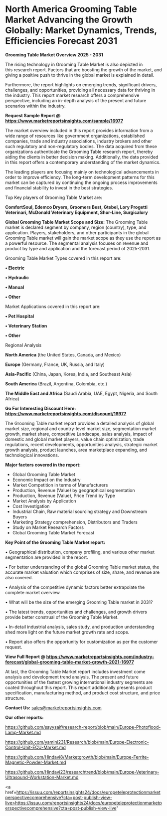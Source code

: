 # North America Grooming Table Market Advancing the Growth Globally: Market Dynamics, Trends, Efficiencies Forecast 2031

<Strong> Grooming Table Market Overview 2025 - 2031</strong>

The rising technology in Grooming Table Market is also depicted in this research report. Factors that are boosting the growth of the market, and giving a positive push to thrive in the global market is explained in detail.

Furthermore, the report highlights on emerging trends, significant drivers, challenges, and opportunities, providing all necessary data for thriving in the industry. This report market research offers a comprehensive perspective, including an in-depth analysis of the present and future scenarios within the industry.

<strong>Request Sample Report @ <a href=https://www.marketreportsinsights.com/sample/16977>https://www.marketreportsinsights.com/sample/16977</a></strong>

The market overview included in this report provides information from a wide range of resources like government organizations, established companies, trade and industry associations, industry brokers and other such regulatory and non-regulatory bodies. The data acquired from these organizations authenticate the Grooming Table research report, thereby aiding the clients in better decision making. Additionally, the data provided in this report offers a contemporary understanding of the market dynamics.

The leading players are focusing mainly on technological advancements in order to improve efficiency. The long-term development patterns for this market can be captured by continuing the ongoing process improvements and financial stability to invest in the best strategies.

Top Key players of Grooming Table Market are:

<strong>ComfortSoul, Edemco Dryers, Groomers Best, Gtebel, Lory Progetti Veterinari, McDonald Veterinary Equipment, Shor-Line, Surgicalory</strong>

<strong><b>Global Grooming Table Market Scope and Size:</b></strong>
The Grooming Table market is declared segment by company, region (country), type, and application. Players, stakeholders, and other participants in the global Grooming Table market will gain the market scope as they use the report as a powerful resource. The segmental analysis focuses on revenue and product by type and application and the forecast period of 2025-2031.

Grooming Table Market Types covered in this report are:

<strong>• Electric

• Hydraulic

• Manual

• Other</strong>

Market Applications covered in this report are:

<strong>• Pet Hospital

• Veterinary Station

• Other</strong> 

Regional Analysis

<strong>North America</strong> (the United States, Canada, and Mexico)

<strong>Europe</strong> (Germany, France, UK, Russia, and Italy)

<strong>Asia-Pacific</strong> (China, Japan, Korea, India, and Southeast Asia)

<strong>South America</strong> (Brazil, Argentina, Colombia, etc.)

<strong>The Middle East and Africa</strong> (Saudi Arabia, UAE, Egypt, Nigeria, and South Africa)

<strong>Go For Interesting Discount Here: <a href=https://www.marketreportsinsights.com/discount/16977>https://www.marketreportsinsights.com/discount/16977</a></strong>

The Grooming Table market report provides a detailed analysis of global market size, regional and country-level market size, segmentation market growth, market share, competitive Landscape, sales analysis, impact of domestic and global market players, value chain optimization, trade regulations, recent developments, opportunities analysis, strategic market growth analysis, product launches, area marketplace expanding, and technological innovations.

<strong><b>Major factors covered in the report:</b></strong>
<ul>
  <li>Global Grooming Table Market </li>
  <li>Economic Impact on the Industry</li>
  <li>Market Competition in terms of Manufacturers</li>
  <li>Production, Revenue (Value) by geographical segmentation</li>
  <li>Production, Revenue (Value), Price Trend by Type</li>
  <li>Market Analysis by Application</li>
  <li>Cost Investigation</li>
  <li>Industrial Chain, Raw material sourcing strategy and Downstream Buyers</li>
  <li>Marketing Strategy comprehension, Distributors and Traders</li>
  <li>Study on Market Research Factors</li>
  <li>Global Grooming Table Market Forecast</li>
</ul>

<strong><b>Key Point of the Grooming Table Market report:</b></strong>

• Geographical distribution, company profiling, and various other market segmentation are provided in the report.

• For better understanding of the global Grooming Table market status, the accurate market valuation which comprises of size, share, and revenue are also covered.

• Analysis of the competitive dynamic factors better extrapolate the complete market overview

• What will be the size of the emerging Grooming Table market in 2031?

• The latest trends, opportunities and challenges, and growth drivers provide better construal of the Grooming Table Market.

• In-detail industrial analysis, sales study, and production understanding shed more light on the future market growth rate and scope.

• Report also offers the opportunity for customization as per the customer request.

<strong><b>View Full Report @ <a href=https://www.marketreportsinsights.com/industry-forecast/global-grooming-table-market-growth-2021-16977>https://www.marketreportsinsights.com/industry-forecast/global-grooming-table-market-growth-2021-16977</a></b></strong>


At last, the Grooming Table Market report includes investment come analysis and development trend analysis. The present and future opportunities of the fastest growing international industry segments are coated throughout this report. This report additionally presents product specification, manufacturing method, and product cost structure, and price structure.

<strong>Contact Us:</strong>
sales@marketreportsinsights.com

<strong>Our other reports:</strong>

<a href=https://github.com/sayysaif/research-report/blob/main/Europe-Photoflood-Lamp-Market.md>https://github.com/sayysaif/research-report/blob/main/Europe-Photoflood-Lamp-Market.md</a>

<a href=https://github.com/yamini231/Research/blob/main/Europe-Electronic-Control-Unit-ECU-Market.md>https://github.com/yamini231/Research/blob/main/Europe-Electronic-Control-Unit-ECU-Market.md</a>

<a href=https://github.com/Hindavi8/Marketgrowth/blob/main/Europe-Ferrite-Magnetic-Powder-Market.md>https://github.com/Hindavi8/Marketgrowth/blob/main/Europe-Ferrite-Magnetic-Powder-Market.md</a>

<a href=https://github.com/Hindavi23/researchtrend/blob/main/Europe-Veterinary-Ultrasound-Workstation-Market.md>https://github.com/Hindavi23/researchtrend/blob/main/Europe-Veterinary-Ultrasound-Workstation-Market.md</a>

<a href=https://issuu.com/reportsinsights24/docs/europeteleprotectionmarketperspectivecomprehensive?cta=post-publish-view-live>https://issuu.com/reportsinsights24/docs/europeteleprotectionmarketperspectivecomprehensive?cta=post-publish-view-live</a>"
